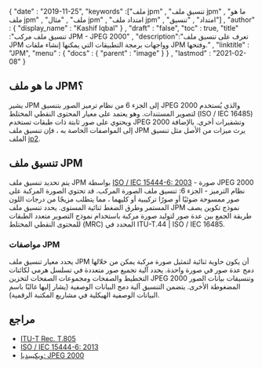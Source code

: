 {
  "date" : "2019-11-25",
  "keywords" :["ملف jpm" , "تنسيق ملف jpm" , "ما هو ملف jpm" , "ملف" , "مثال jpm" , "امتداد ملف jpm" , "امتداد" , "تنسيق"] ,
  "author" : {
    "display_name" : "Kashif Iqbal"
} ,
  "draft" : "false",
  "toc" : true,
  "title" :"تنسيق ملف مركب JPM - JPEG 2000" ,
  "description":"تعرف على تنسيق ملف JPM وواجهات برمجة التطبيقات التي يمكنها إنشاء ملفات JPM وفتحها." ,
  "linktitle" : "JPM",
  "menu" : {
    "docs" : {
      "parent" : "image"
}
} ,
  "lastmod" : "2021-02-08"
}

## ما هو ملف JPM؟

يشير JPM إلى الجزء 6 من نظام ترميز الصور بتنسيق JPEG 2000 والذي يُستخدم لتصوير المستندات. وهو يعتمد على معيار المحتوى النقطي المختلط (ISO / IEC 16485) ويحتوي على صور ثابتة ذات طبقات تستخدم JPEG 2000 وتشفيرات أخرى. بالإضافة إلى المواصفات الخاصة به ، فإن تنسيق ملف JPM يرث ميزات من الأصل مثل تنسيق الملف [jp2](/ar/image/jp2/).

## تنسيق ملف JPM

يتم تحديد تنسيق ملف JPM بواسطة [ISO / IEC 15444-6: 2003](http://www.iso.org/iso/home/store/catalogue_ics/catalogue_detail_ics.htm؟csnumber=61124) - صورة JPEG 2000 نظام الترميز - الجزء 6: تنسيق ملف الصورة المركب. قد تحتوي الصورة المركبة على صور ممسوحة ضوئيًا أو صورًا تركيبية أو كليهما ، مما يتطلب مزيجًا من درجات اللون المستمر وطرق الضغط ثنائية المستوى. يحدد تنسيق ملف JPM نموذج تكوين يصف طريقة الجمع بين عدة صور لتوليد صورة مركبة باستخدام نموذج التصوير متعدد الطبقات للمحتوى النقطي المختلط (MRC) المحدد في ITU-T.44 | ISO / IEC 16485.

### مواصفات JPM
يحدد معيار تنسيق ملف JPM أن يكون حاوية ثنائية لتمثيل صورة مركبة يمكن من خلالها دمج عدة صور في صورة واحدة. يحدد آلية تجميع صور متعددة في تسلسل هرمي لكائنات التخطيط والصفحات ومجموعات الصفحات لتخزين JPEG 2000 وتنسيقات بيانات الصور المضغوطة الأخرى. يتضمن التنسيق آلية دمج البيانات الوصفية (يشار إليها غالبًا باسم البيانات الوصفية الهيكلية في مشاريع المكتبة الرقمية).

## مراجع

* [ITU-T Rec. T.805](http://www.itu.int/rec/T-REC-T.805/en)
* [ISO / IEC 15444-6: 2013](http://www.iso.org/iso/home/store/catalogue_ics/catalogue_detail_ics.htm؟csnumber=61124)
* [ويكيبيديا: JPEG 2000](http://en.wikipedia.org/wiki/JPEG_2000)

